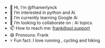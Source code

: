 - 👋 Hi, I’m @fhamerlynck
- 👀 I’m interested in python and Ai
- 🌱 I’m currently learning Google Ai
- 💞️ I’m looking to collaborate on : Ai topics.
- 📫 How to reach me: frank@sol.support
- 😄 Pronouns: Frank
- ⚡ Fun fact: I love running , cycling and hiking

<!---
fhamerlynck/fhamerlynck is a ✨ special ✨ repository because its `README.md` (this file) appears on your GitHub profile.
You can click the Preview link to take a look at your changes.
--->
